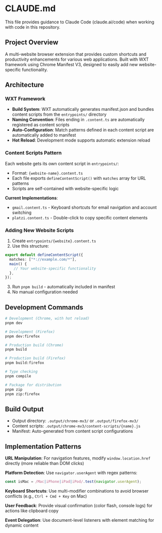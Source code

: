 # CLAUDE.md

This file provides guidance to Claude Code (claude.ai/code) when working with code in this repository.

## Project Overview

A multi-website browser extension that provides custom shortcuts and productivity enhancements for various web applications. Built with WXT framework using Chrome Manifest V3, designed to easily add new website-specific functionality.

## Architecture

### WXT Framework
- **Build System**: WXT automatically generates manifest.json and bundles content scripts from the `entrypoints/` directory
- **Naming Convention**: Files ending in `.content.ts` are automatically registered as content scripts
- **Auto-Configuration**: Match patterns defined in each content script are automatically added to manifest
- **Hot Reload**: Development mode supports automatic extension reload

### Content Scripts Pattern
Each website gets its own content script in `entrypoints/`:
- Format: `{website-name}.content.ts`
- Each file exports `defineContentScript()` with `matches` array for URL patterns
- Scripts are self-contained with website-specific logic

**Current Implementations**:
- `gmail.content.ts` - Keyboard shortcuts for email navigation and account switching
- `platzi.content.ts` - Double-click to copy specific content elements

### Adding New Website Scripts

1. Create `entrypoints/{website}.content.ts`
2. Use this structure:
```typescript
export default defineContentScript({
  matches: ["*://example.com/*"],
  main() {
    // Your website-specific functionality
  },
});
```
3. Run `pnpm build` - automatically included in manifest
4. No manual configuration needed

## Development Commands

```bash
# Development (Chrome, with hot reload)
pnpm dev

# Development (Firefox)
pnpm dev:firefox

# Production build (Chrome)
pnpm build

# Production build (Firefox)
pnpm build:firefox

# Type checking
pnpm compile

# Package for distribution
pnpm zip
pnpm zip:firefox
```

## Build Output
- Output directory: `.output/chrome-mv3/` or `.output/firefox-mv3/`
- Content scripts: `.output/chrome-mv3/content-scripts/{name}.js`
- Manifest: Auto-generated from content script configurations

## Implementation Patterns

**URL Manipulation**: For navigation features, modify `window.location.href` directly (more reliable than DOM clicks)

**Platform Detection**: Use `navigator.userAgent` with regex patterns:
```typescript
const isMac = /Mac|iPhone|iPad|iPod/.test(navigator.userAgent);
```

**Keyboard Shortcuts**: Use multi-modifier combinations to avoid browser conflicts (e.g., `Ctrl + Cmd + Key` on Mac)

**User Feedback**: Provide visual confirmation (color flash, console logs) for actions like clipboard copy

**Event Delegation**: Use document-level listeners with element matching for dynamic content
